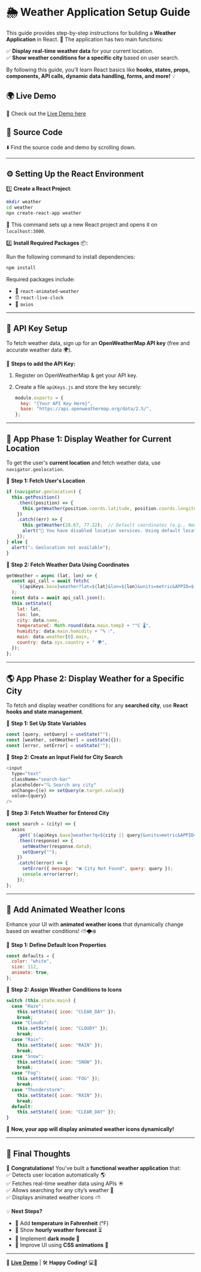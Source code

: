 # 🌦️ Weather Application Setup Guide  

This guide provides step-by-step instructions for building a **Weather Application** in React. 🚀 The application has two main functions:  

✅ **Display real-time weather data** for your current location.  
✅ **Show weather conditions for a specific city** based on user search.  

By following this guide, you'll learn React basics like **hooks, states, props, components, API calls, dynamic data handling, forms, and more!** 💡  

## 🌍 Live Demo  
🔗 Check out the [Live Demo here](https://instaweather9.vercel.app/)  

## 📂 Source Code  
⬇️ Find the source code and demo by scrolling down.  

---

## ⚙️ Setting Up the React Environment  

1️⃣ **Create a React Project**:  

   ```bash
   mkdir weather
   cd weather
   npx create-react-app weather
   ```

   🚀 This command sets up a new React project and opens it on `localhost:3000`.  

2️⃣ **Install Required Packages** 📦:  

   Run the following command to install dependencies:  

   ```bash
   npm install
   ```

   Required packages include:  

   - 📌 `react-animated-weather`
   - ⏰ `react-live-clock`
   - 🔗 `axios`  

---

## 🔑 API Key Setup  

To fetch weather data, sign up for an **OpenWeatherMap API key** (free and accurate weather data 🌍).  

📌 **Steps to add the API Key:**  
1. Register on OpenWeatherMap & get your API key.  
2. Create a file `apiKeys.js` and store the key securely:  

   ```javascript
   module.exports = {
     key: "{Your API Key Here}",
     base: "https://api.openweathermap.org/data/2.5/",
   };
   ```

---

## 📍 App Phase 1: Display Weather for Current Location  

To get the user's **current location** and fetch weather data, use `navigator.geolocation`.  

📌 **Step 1: Fetch User's Location**  

```javascript
if (navigator.geolocation) {
  this.getPosition()
    .then((position) => {
      this.getWeather(position.coords.latitude, position.coords.longitude);
    })
    .catch((err) => {
      this.getWeather(28.67, 77.22);  // Default coordinates (e.g., New Delhi)
      alert("📍 You have disabled location services. Using default location.");
    });
} else {
  alert("⚠️ Geolocation not available");
}
```

📌 **Step 2: Fetch Weather Data Using Coordinates**  

```javascript
getWeather = async (lat, lon) => {
  const api_call = await fetch(
    `${apiKeys.base}weather?lat=${lat}&lon=${lon}&units=metric&APPID=${apiKeys.key}`
  );
  const data = await api_call.json();
  this.setState({
    lat: lat,
    lon: lon,
    city: data.name,
    temperatureC: Math.round(data.main.temp) + "°C 🌡️",
    humidity: data.main.humidity + "% 💧",
    main: data.weather[0].main,
    country: data.sys.country + " 🌍",
  });
};
```

---

## 🌎 App Phase 2: Display Weather for a Specific City  

To fetch and display weather conditions for any **searched city**, use **React hooks and state management**.  

📌 **Step 1: Set Up State Variables**  

```javascript
const [query, setQuery] = useState("");
const [weather, setWeather] = useState({});
const [error, setError] = useState("");
```

📌 **Step 2: Create an Input Field for City Search**  

```javascript
<input
  type="text"
  className="search-bar"
  placeholder="🔍 Search any city"
  onChange={(e) => setQuery(e.target.value)}
  value={query}
/>
```

📌 **Step 3: Fetch Weather for Entered City**  

```javascript
const search = (city) => {
  axios
    .get(`${apiKeys.base}weather?q=${city || query}&units=metric&APPID=${apiKeys.key}`)
    .then((response) => {
      setWeather(response.data);
      setQuery("");
    })
    .catch((error) => {
      setError({ message: "❌ City Not Found", query: query });
      console.error(error);
    });
};
```

---

## 🎨 Add Animated Weather Icons  

Enhance your UI with **animated weather icons** that dynamically change based on weather conditions! ⛅🌩️❄️  

📌 **Step 1: Define Default Icon Properties**  

```javascript
const defaults = {
  color: "white",
  size: 112,
  animate: true,
};
```

📌 **Step 2: Assign Weather Conditions to Icons**  

```javascript
switch (this.state.main) {
  case "Haze":
    this.setState({ icon: "CLEAR_DAY" });
    break;
  case "Clouds":
    this.setState({ icon: "CLOUDY" });
    break;
  case "Rain":
    this.setState({ icon: "RAIN" });
    break;
  case "Snow":
    this.setState({ icon: "SNOW" });
    break;
  case "Fog":
    this.setState({ icon: "FOG" });
    break;
  case "Thunderstorm":
    this.setState({ icon: "RAIN" });
    break;
  default:
    this.setState({ icon: "CLEAR_DAY" });
}
```

🎉 **Now, your app will display animated weather icons dynamically!**  

---

## 🎯 Final Thoughts  

🚀 **Congratulations!** You've built a **functional weather application** that:  
✅ Detects user location automatically 🌎  
✅ Fetches real-time weather data using APIs ☀️  
✅ Allows searching for any city’s weather 🌆  
✅ Displays animated weather icons ⛅  

💡 **Next Steps?**  
- 📌 Add **temperature in Fahrenheit** (°F)  
- 📌 Show **hourly weather forecast** ⏳  
- 📌 Implement **dark mode** 🌙  
- 📌 Improve UI using **CSS animations** 🎨  

---

🔗 **[Live Demo](https://instaweather9.vercel.app/)** | 🛠️ **Happy Coding!** 💻🚀
